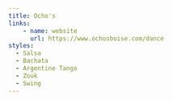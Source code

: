 ```yaml
---
title: Ocho's
links:
    - name: website
      url: https://www.ochosboise.com/dance
styles: 
  - Salsa
  - Bachata
  - Argentine Tango
  - Zouk
  - Swing
---
```

